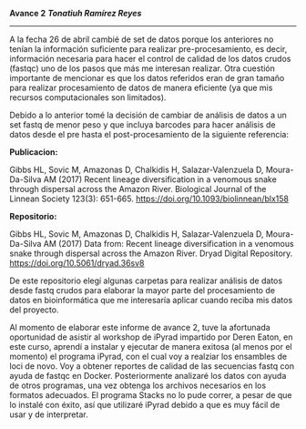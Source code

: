 **Avance 2** 
***Tonatiuh Ramírez Reyes***

*****

A la fecha 26 de abril cambié de set de datos porque los anteriores no tenían la información suficiente para realizar pre-procesamiento, es decir, información necesaria para hacer el control de calidad de los datos crudos (fastqc) uno de los pasos que más me interesan realizar. Otra cuestión importante de mencionar es que los datos referidos eran de gran tamaño para realizar procesamiento de datos de manera eficiente (ya que mis recursos computacionales son limitados).
 
Debido a lo anterior tomé la decisión de cambiar de análisis de datos a un set fastq de menor peso y que incluya barcodes para hacer análisis de datos desde el pre hasta el post-procesamiento de la siguiente referencia:

**Publicacion:**

Gibbs HL, Sovic M, Amazonas D, Chalkidis H, Salazar-Valenzuela D, Moura-Da-Silva AM (2017) Recent lineage diversification in a venomous snake through dispersal across the Amazon River. Biological Journal of the Linnean Society 123(3): 651-665. https://doi.org/10.1093/biolinnean/blx158

**Repositorio:**

Gibbs HL, Sovic M, Amazonas D, Chalkidis H, Salazar-Valenzuela D, Moura-Da-Silva AM (2017) Data from: Recent lineage diversification in a venomous snake through dispersal across the Amazon River. Dryad Digital Repository. https://doi.org/10.5061/dryad.36sv8

De este repositorio elegí algunas carpetas para realizar análisis de datos desde fastq crudos para elaborar la mayor parte del procesamiento de datos en bioinformática que me interesaría aplicar cuando reciba mis datos del proyecto.

Al momento de elaborar este informe de avance 2, tuve la afortunada oportunidad de asistir al workshop de iPyrad impartido por Deren Eaton, en este curso, aprendí a instalar y ejecutar de manera exitosa (al menos por el momento) el programa iPyrad, con el cual voy a realziar los ensambles de loci de novo. Voy a obtener reportes de calidad de las secuencias fastq con ayuda de fastqc en Docker. Posteriormente analizaré los datos con ayuda de otros programas, una vez obtenga los archivos necesarios en los formatos adecuados.
El programa Stacks no lo pude correr, a pesar de que lo instalé con éxito, así que utilizaré iPyrad debido a que es muy fácil de usar y de interpretar.
